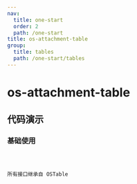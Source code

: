 ```yaml
---
nav:
  title: one-start
  order: 2
  path: /one-start
title: os-attachment-table
group:
  title: tables
  path: /one-start/tables
---
```


# os-attachment-table

## 代码演示

### 基础使用

<code src="../demos/attachment-table/simple.tsx" />

所有接口继承自 OSTable

<API exports='["Settings", "Requests"]' src="../components/attachment-table/index.tsx"></API>
